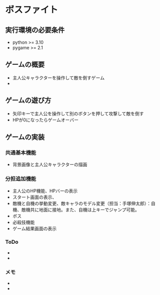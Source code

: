 # ボスファイト

## 実行環境の必要条件
* python >= 3.10
* pygame >= 2.1

## ゲームの概要
* 主人公キャラクターを操作して敵を倒すゲーム
* 

## ゲームの遊び方
* 矢印キーで主人公を操作して別のボタンを押して攻撃して敵を倒す
* HPが0になったらゲームオーバー

## ゲームの実装
### 共通基本機能
* 背景画像と主人公キャラクターの描画

### 分担追加機能
* 主人公のHP機能、HPバーの表示
* スタート画面の表示、
* 敵機と自機の挙動変更、敵キャラのモデル変更（担当：手塚伸太郎）：自機、敵機共に地面に接地。また、自機は上キーでジャンプ可能。
* ボス
* 必殺技機能
* ゲーム結果画面の表示




### ToDo
- 
- 

### メモ
* 
* 
